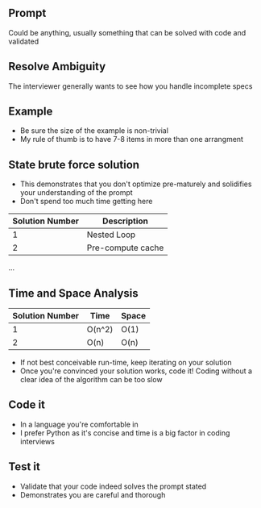 ## Prompt
Could be anything, usually something that can be solved with code and validated

## Resolve Ambiguity
The interviewer generally wants to see how you handle incomplete specs

## Example
* Be sure the size of the example is non-trivial
* My rule of thumb is to have 7-8 items in more than one arrangment

## State brute force solution
* This demonstrates that you don't optimize pre-maturely and solidifies your understanding of the prompt
* Don't spend too much time getting here

| Solution Number | Description |
|---       |---          |
| 1        | Nested Loop | 
| 2        | Pre-compute cache |

...


## Time and Space Analysis
|Solution Number | Time | Space |
|--- | --- | --- |
| 1  | O(n^2) | O(1) | 
| 2  | O(n)   | O(n) |

* If not best conceivable run-time, keep iterating on your solution
* Once you're convinced your solution works, code it! Coding without a clear idea of the algorithm can be too slow

## Code it
* In a language you're comfortable in
* I prefer Python as it's concise and time is a big factor in coding interviews

## Test it
* Validate that your code indeed solves the prompt stated
* Demonstrates you are careful and thorough
